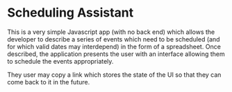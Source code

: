 Scheduling Assistant
====================

This is a very simple Javascript app (with no back end) which allows
the developer to describe a series of events which need to be
scheduled (and for which valid dates may interdepend) in the form of a
spreadsheet. Once described, the application presents the user with an
interface allowing them to schedule the events appropriately. 

They user may copy a link which stores the state of the UI so that
they can come back to it in the future.

